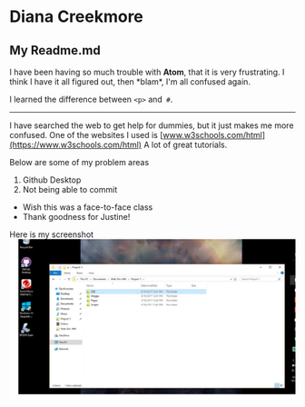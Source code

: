 # Diana Creekmore
## My Readme.md


  </p>
I have been having so much trouble with <b>Atom</b>, that it is very frustrating. I think I have it all figured out, then *blam*, I'm all confused again.

I learned the difference between `<p>` and` #`.

---

I have searched the web to get help for dummies, but it just makes me more confused.  One of the websites I used is [www.w3schools.com/html](https://www.w3schools.com/html) A lot of great tutorials.

Below are some of my problem areas

1. Github Desktop
2. Not being able to commit


- Wish this was a face-to-face class
- Thank goodness for Justine!

Here is my screenshot
![Screenshot of my directory](./Images/Screenshot.jpg)
